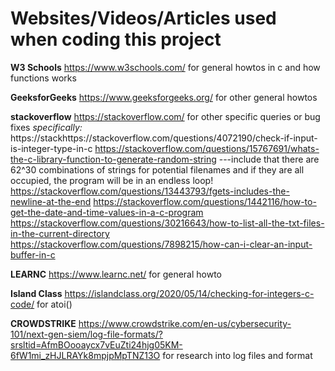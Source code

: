 # Websites/Videos/Articles used when coding this project

**W3 Schools**
https://www.w3schools.com/
for general howtos in c and how functions works

**GeeksforGeeks**
https://www.geeksforgeeks.org/
for other general howtos


**stackoverflow**
https://stackoverflow.com/
for other specific queries or bug fixes
*specifically:*
	https://stackhttps://stackoverflow.com/questions/4072190/check-if-input-is-integer-type-in-c
	https://stackoverflow.com/questions/15767691/whats-the-c-library-function-to-generate-random-string
	---include that there are 62^30 combinations of strings for potential filenames and if they are all occupied,
	the program will be in an endless loop!
	https://stackoverflow.com/questions/13443793/fgets-includes-the-newline-at-the-end
	https://stackoverflow.com/questions/1442116/how-to-get-the-date-and-time-values-in-a-c-program
	https://stackoverflow.com/questions/30216643/how-to-list-all-the-txt-files-in-the-current-directory
	https://stackoverflow.com/questions/7898215/how-can-i-clear-an-input-buffer-in-c
	
**LEARNC**
https://www.learnc.net/
for general howto

**Island Class**
https://islandclass.org/2020/05/14/checking-for-integers-c-code/
for atoi()

**CROWDSTRIKE**
https://www.crowdstrike.com/en-us/cybersecurity-101/next-gen-siem/log-file-formats/?srsltid=AfmBOooaycx7vEuZti24hjg05KM-6fW1mi_zHJLRAYk8mpjpMpTNZ13O
for research into log files and format

